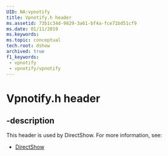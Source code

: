 ```yaml
---
UID: NA:vpnotify
title: Vpnotify.h header
ms.assetid: 73b1c34d-9829-3a61-bf4a-fce71bd51cf9
ms.date: 01/11/2019
ms.keywords: 
ms.topic: conceptual
tech.root: dshow
archived: true
f1_keywords:
 - vpnotify
 - vpnotify/vpnotify
---
```


# Vpnotify.h header


## -description

This header is used by DirectShow. For more information, see:

- [DirectShow](../_dshow/index.md)

